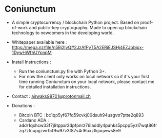 # Coniunctum
- A simple cryptocurrency / blockchain Python project. Based on proof-of-work and public-key cryptography.
Made to open up blockchain technology to newcomers in the developing world.

- Whitepaper available here : https://mega.nz/file/n5Bj2IyQ#2JzAfPyT5A2ERiEJSHj4EZJbbigx-1DywHWfhUYpnpM

- Install Instructions : 
  - Run the coniunctum.py file with Python 3+.
  - For now the client only works on local network so if it's your first time running Coniunctum on your local network, please contact me for detailed installation      instructions.

- Contact : airwaks98701@protonmail.ch

- Donations : 
  
  - Bitcoin BTC : bc1qp5yf67fq59cvkj00dsuh94usgvtr7ptte2q893
  - Cardano ADA : addr1qxhcw33f7j9tppxr2dpfpnrz76laddly4pahks5pcpp5yzl7wqt86frzq7ztcupgzwrt5f9w97v3t87v4rl6uxztkjuqwws8e9


                          

